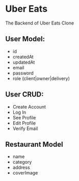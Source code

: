 # Uber Eats

The Backend of Uber Eats Clone

## User Model:

- id
- createdAt
- updatedAt
- email
- password
- role (client|owner|delivery)

## User CRUD:

- Create Account
- Log In
- See Profile
- Edit Profile
- Verify Email

## Restaurant Model
- name
- category
- address
- coverImage
